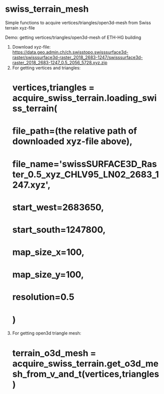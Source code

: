 # swiss_terrain_mesh
Simple functions to acquire vertices/triangles/open3d-mesh from Swiss terrain xyz-file


Demo: getting vertices/triangles/open3d-mesh of ETH-HG building  
  1. Download xyz-file: https://data.geo.admin.ch/ch.swisstopo.swisssurface3d-raster/swisssurface3d-raster_2018_2683-1247/swisssurface3d-raster_2018_2683-1247_0.5_2056_5728.xyz.zip
  2. For getting vertices and triangles:  
        # vertices,triangles = acquire_swiss_terrain.loading_swiss_terrain(  
        #    file_path=(the relative path of downloaded xyz-file above),  
        #    file_name='swissSURFACE3D_Raster_0.5_xyz_CHLV95_LN02_2683_1247.xyz',  
        #    start_west=2683650,  
        #    start_south=1247800,  
        #    map_size_x=100,  
        #    map_size_y=100,  
        #    resolution=0.5  
        #  )  
  4. For getting open3d triangle mesh:
        # terrain_o3d_mesh = acquire_swiss_terrain.get_o3d_mesh_from_v_and_t(vertices,triangles)
